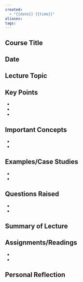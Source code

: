 ```yaml
---
created:
  - "{{date}} {{time}}"
aliases: 
tags:
---
```


## Course Title
## Date

## Lecture Topic

## Key Points
- 
- 
- 

## Important Concepts
- 
- 

## Examples/Case Studies
- 
- 

## Questions Raised
- 
- 

## Summary of Lecture

## Assignments/Readings
- 
- 

## Personal Reflection
